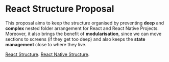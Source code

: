 # React Structure Proposal

This proposal aims to keep the structure organised by preventing **deep** and **complex** nested folder arrangement for React and React Native Projects. Moreover, it also brings the benefit of **modularisation**, since we can move sections to screens (if they get too deep) and also keeps the **state management** close to where they live.

[React Structure](react-structure.md).
[React Native Structure](react-native-structure.md).

